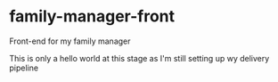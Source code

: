 # family-manager-front
Front-end for my family manager

This is only a hello world at this stage as I'm still setting up wy delivery pipeline
